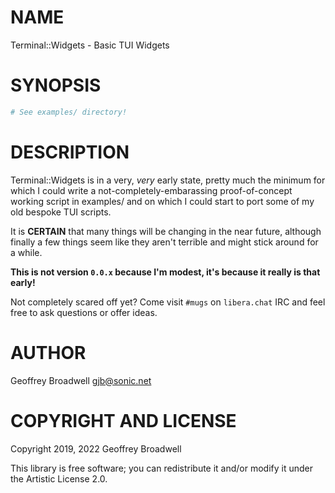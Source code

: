 NAME
====

Terminal::Widgets - Basic TUI Widgets

SYNOPSIS
========

```raku
# See examples/ directory!
```

DESCRIPTION
===========

Terminal::Widgets is in a very, *very* early state, pretty much the minimum for which I could write a not-completely-embarassing proof-of-concept working script in examples/ and on which I could start to port some of my old bespoke TUI scripts.

It is **CERTAIN** that many things will be changing in the near future, although finally a few things seem like they aren't terrible and might stick around for a while.

**This is not version `0.0.x` because I'm modest, it's because it really is that early!**

Not completely scared off yet? Come visit `#mugs` on `libera.chat` IRC and feel free to ask questions or offer ideas.

AUTHOR
======

Geoffrey Broadwell <gjb@sonic.net>

COPYRIGHT AND LICENSE
=====================

Copyright 2019, 2022 Geoffrey Broadwell

This library is free software; you can redistribute it and/or modify it under the Artistic License 2.0.

